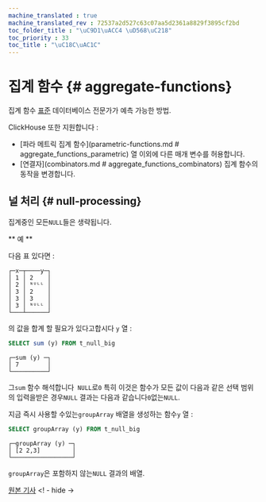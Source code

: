 ```yaml
--- 
machine_translated : true 
machine_translated_rev : 72537a2d527c63c07aa5d2361a8829f3895cf2bd 
toc_folder_title : "\uC9D1\uACC4 \uD568\uC218" 
toc_priority : 33 
toc_title : "\uC18C\uAC1C" 
--- 
```


# 집계 함수 {# aggregate-functions} 

집계 함수 [표준](http://www.sql-tutorial.com/sql-aggregate-functions-sql-tutorial) 데이터베이스 전문가가 예측 가능한 방법. 

ClickHouse 또한 지원합니다 : 

- [파라 메트릭 집계 함수](parametric-functions.md # aggregate_functions_parametric) 열 이외에 다른 매개 변수를 허용합니다. 
- [연결자](combinators.md # aggregate_functions_combinators) 집계 함수의 동작을 변경합니다. 

## 널 처리 {# null-processing} 

집계중인 모든`NULL`들은 생략됩니다. 

** 예 ** 

다음 표 있다면 : 

```text 
┌─x─┬────y─┐ 
│ 1 │ 2    │ 
│ 2 │ ᴺᵁᴸᴸ │ 
│ 3 │ 2    │ 
│ 3 │ 3    │ 
│ 3 │ ᴺᵁᴸᴸ │ 
└───┴──────┘ 
``` 

의 값을 합계 할 필요가 있다고합시다 `y` 열 : 

```sql 
SELECT sum (y) FROM t_null_big 
``` 

    ┌─sum (y) ─┐ 
    │ 7        │ 
    └──────────┘ 

그`sum` 함수 해석합니다` NULL`로`0` 특히 이것은 함수가 모든 값이 다음과 같은 선택 범위의 입력을받은 경우`NULL` 결과는 다음과 같습니다`0`없는`NULL`. 

지금 즉시 사용할 수있는`groupArray` 배열을 생성하는 함수`y` 열 : 

```sql 
SELECT groupArray (y) FROM t_null_big 
``` 

```text 
┌─groupArray (y) ─┐ 
│ [2 2,3]         │ 
└─────────────────┘ 
``` 

`groupArray`은 포함하지 않는`NULL` 결과의 배열.

[원본 기사](https://clickhouse.tech/docs/en/query_language/agg_functions/) <! - hide ->
